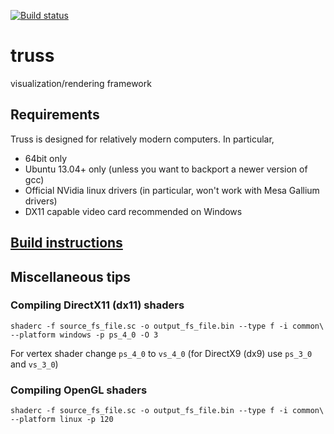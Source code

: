 [![Build status](https://ci.appveyor.com/api/projects/status/805j1wikxyx406ms/branch/master?svg=true)](https://ci.appveyor.com/project/psigen/truss/branch/master)

# truss
visualization/rendering framework

## Requirements
Truss is designed for relatively modern computers. In particular,
- 64bit only
- Ubuntu 13.04+ only (unless you want to backport a newer version of gcc)
- Official NVidia linux drivers (in particular, won't work with Mesa Gallium drivers)
- DX11 capable video card recommended on Windows

## [Build instructions](build.md)

## Miscellaneous tips

### Compiling DirectX11 (dx11) shaders
```
shaderc -f source_fs_file.sc -o output_fs_file.bin --type f -i common\ --platform windows -p ps_4_0 -O 3
```
For vertex shader change `ps_4_0` to `vs_4_0`
(for DirectX9 (dx9) use `ps_3_0` and `vs_3_0`)

### Compiling OpenGL shaders
```
shaderc -f source_fs_file.sc -o output_fs_file.bin --type f -i common\ --platform linux -p 120
```
